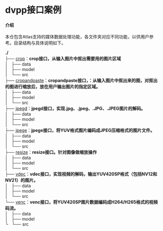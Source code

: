 #  dvpp接口案例

#### 介绍
本仓包含Atlas支持的媒体数据处理功能，各文件夹对应不同功能，以供用户参考。目录结构与具体说明如下。

**./**   
├── [crop](https://gitee.com/ascend/samples/tree/dev/level1_single_api/1_acl/4_dvpp/crop)：**crop接口，从输入图片中抠出需要用的图片区域**    
│   ├── data   
│   ├── model   
│   └── src   
├── [cropandpaste](https://gitee.com/ascend/samples/tree/dev/level1_single_api/1_acl/4_dvpp/cropandpaste)：**cropandpaste接口，：从输入图片中抠出来的图，对抠出的图进行缩放后，放在用户输出图片的指定区域。**     
│   ├── data   
│   ├── model   
│   └── src   
├── [jpegd](https://gitee.com/ascend/samples/tree/dev/level1_single_api/1_acl/4_dvpp/jpegd)：**jpegd接口，实现.jpg、.jpeg、.JPG、.JPEG图片的解码。**     
│   ├── data   
│   ├── model   
│   └── src   
├── [jpege](https://gitee.com/ascend/samples/tree/dev/level1_single_api/1_acl/4_dvpp/jpege)：**jpege接口，将YUV格式图片编码成JPEG压缩格式的图片文件。**    
│   ├── data   
│   ├── model   
│   └── src   
├── [resize](https://gitee.com/ascend/samples/tree/dev/level1_single_api/1_acl/4_dvpp/resize)：**resize接口。针对图像做缩放操作**    
│   ├── data   
│   ├── model   
│   └── src   
├── [vdec](https://gitee.com/ascend/samples/tree/dev/level1_single_api/1_acl/4_dvpp/vdec)：**vdec接口，实现视频的解码，输出YUV420SP格式（包括NV12和NV21）的图片。**     
│   ├── data   
│   ├── model   
│   └── src   
└── [venc](https://gitee.com/ascend/samples/tree/dev/level1_single_api/1_acl/4_dvpp/venc)：**venc接口，将YUV420SP图片数据编码成H264/H265格式的视频码流。**      
│   ├── data   
│   ├── model   
└   └── src   